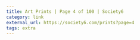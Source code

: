 ```yaml
---
title: Art Prints | Page 4 of 100 | Society6
category: link
external_url: https://society6.com/prints?page=4
tags: extra
---
```

